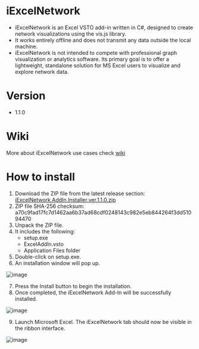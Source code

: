 # iExcelNetwork
* iExcelNetwork is an Excel VSTO add-in written in C#, designed to create network visualizations using the vis.js library.
* It works entirely offline and does not transmit any data outside the local machine.
* iExcelNetwork is not intended to compete with professional graph visualization or analytics software. Its primary goal is to offer a lightweight, standalone solution for MS Excel users to visualize and explore network data.

# Version 
* 1.1.0
# Wiki
More about iExcelNetwork use cases check [wiki](https://github.com/Alek010/iExcelNetwork/wiki)

# How to install
1. Download the ZIP file from the latest release section: [iExcelNetwork.AddIn.Installer.ver.1.1.0.zip](https://github.com/Alek010/iExcelNetwork/releases/download/v.1.1.0/iExcelNetwork.AddIn.Installer.ver.1.1.0.zip)
2. ZIP file SHA-256 checksum: a70c9fad17fc7d1462aa6b37ad68cdf0248143c982e5eb844264f3dd51094470
3. Unpack the ZIP file.
4. It includes the following:
   * setup.exe
   * ExcelAddIn.vsto
   * Application Files folder
5. Double-click on setup.exe.
6. An installation window will pop up.

![image](https://github.com/user-attachments/assets/422374ca-d18c-47d4-ab3a-f51916f0169a)

7. Press the Install button to begin the installation.
8. Once completed, the iExcelNetwork Add-In will be successfully installed.

![image](https://github.com/user-attachments/assets/15c7457d-467c-49f5-919d-a388b422135f)

9. Launch Microsoft Excel. The iExcelNetwork tab should now be visible in the ribbon interface.

![image](https://github.com/user-attachments/assets/585a76b9-0986-49cd-8c78-d00736c43298)

